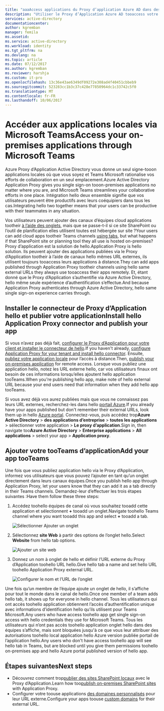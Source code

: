 ```yaml
---
title: "aaaAccess applications du Proxy d’application Azure AD dans des équipes | Documents Microsoft"
description: "Utiliser le Proxy d’Application Azure AD tooaccess votre application sur site via Microsoft Teams."
services: active-directory
documentationcenter: 
author: kgremban
manager: femila
ms.assetid: 
ms.service: active-directory
ms.workload: identity
ms.tgt_pltfrm: na
ms.devlang: na
ms.topic: article
ms.date: 07/12/2017
ms.author: kgremban
ms.reviewer: harshja
ms.custom: it-pro
ms.openlocfilehash: 13c36e43ae6349df09272e308ad4f40451cbbeb9
ms.sourcegitcommit: 523283cc1b3c37c428e77850964dc1c33742c5f0
ms.translationtype: MT
ms.contentlocale: fr-FR
ms.lasthandoff: 10/06/2017
---
```

# <a name="access-your-on-premises-applications-through-microsoft-teams"></a><span data-ttu-id="73e76-103">Accéder aux applications locales via Microsoft Teams</span><span class="sxs-lookup"><span data-stu-id="73e76-103">Access your on-premises applications through Microsoft Teams</span></span>

<span data-ttu-id="73e76-104">Azure Proxy d’Application Active Directory vous donne un seul signe-tooon applications locales où que vous soyez et Teams Microsoft rationalise vos efforts de collaboration en un seul emplacement.</span><span class="sxs-lookup"><span data-stu-id="73e76-104">Azure Active Directory Application Proxy gives you single sign-on tooon-premises applications no matter where you are, and Microsoft Teams streamlines your collaborative efforts in one place.</span></span> <span data-ttu-id="73e76-105">Intégration hello deux ensemble signifie que vos utilisateurs peuvent être productifs avec leurs coéquipiers dans tous les cas.</span><span class="sxs-lookup"><span data-stu-id="73e76-105">Integrating hello two together means that your users can be productive with their teammates in any situation.</span></span> 

<span data-ttu-id="73e76-106">Vos utilisateurs peuvent ajouter des canaux d’équipes cloud applications tootheir [à l’aide des onglets](https://support.office.com/article/Video-Using-Tabs-7350a03e-017a-4a00-a6ae-1c9fe8c497b3?ui=en-US&rs=en-US&ad=US), mais que se passe-t-il si ce site SharePoint ou l’outil de planification elles utilisent toutes est hébergée sur site ?</span><span class="sxs-lookup"><span data-stu-id="73e76-106">Your users can add cloud apps tootheir Teams channels [using tabs](https://support.office.com/article/Video-Using-Tabs-7350a03e-017a-4a00-a6ae-1c9fe8c497b3?ui=en-US&rs=en-US&ad=US), but what happens if that SharePoint site or planning tool they all use is hosted on-premises?</span></span> <span data-ttu-id="73e76-107">Proxy d’application est la solution de hello.</span><span class="sxs-lookup"><span data-stu-id="73e76-107">Application Proxy is hello solution.</span></span> <span data-ttu-id="73e76-108">Ils peuvent ajouter des applications publiées via le Proxy d’Application tootheir à l’aide de canaux hello mêmes URL externes, ils utilisent toujours tooaccess leurs applications à distance.</span><span class="sxs-lookup"><span data-stu-id="73e76-108">They can add apps published through Application Proxy tootheir channels using hello same external URLs they always use tooaccess their apps remotely.</span></span> <span data-ttu-id="73e76-109">Et, étant donné que le Proxy d’Application s’authentifie via Azure Active Directory, hello même seule expérience d’authentification s’effectue.</span><span class="sxs-lookup"><span data-stu-id="73e76-109">And because Application Proxy authenticates through Azure Active Directory, hello same single sign-on experience carries through.</span></span>


## <a name="install-hello-application-proxy-connector-and-publish-your-app"></a><span data-ttu-id="73e76-110">Installer le connecteur de Proxy d’Application hello et publier votre application</span><span class="sxs-lookup"><span data-stu-id="73e76-110">Install hello Application Proxy connector and publish your app</span></span>

<span data-ttu-id="73e76-111">Si vous n’avez pas déjà fait, [configurer le Proxy d’Application pour votre client et installer le connecteur de hello](active-directory-application-proxy-enable.md).</span><span class="sxs-lookup"><span data-stu-id="73e76-111">If you haven't already, [configure Application Proxy for your tenant and install hello connector](active-directory-application-proxy-enable.md).</span></span> <span data-ttu-id="73e76-112">Ensuite, [publiez votre application locale](application-proxy-publish-azure-portal.md) pour l’accès à distance.</span><span class="sxs-lookup"><span data-stu-id="73e76-112">Then, [publish your on-premises application](application-proxy-publish-azure-portal.md) for remote access.</span></span> <span data-ttu-id="73e76-113">Lorsque vous publiez une application hello, notez les URL externe hello, car vos utilisateurs finaux ont besoin de ces informations lorsqu’elles ajoutent hello application tooTeams.</span><span class="sxs-lookup"><span data-stu-id="73e76-113">When you're publishing hello app, make note of hello external URL because your end users need that information when they add hello app tooTeams.</span></span>

<span data-ttu-id="73e76-114">Si vous avez déjà vos aurez publiées mais que vous ne connaissez pas leurs URL externes, recherchez-les dans hello [portail Azure](https://portal.azure.com).</span><span class="sxs-lookup"><span data-stu-id="73e76-114">If you already have your apps published but don't remember their external URLs, look them up in hello [Azure portal](https://portal.azure.com).</span></span> <span data-ttu-id="73e76-115">Connectez-vous, puis accédez trop**Azure Active Directory** > **des applications d’entreprise** > **toutes les applications** > sélectionner votre application > **Le proxy d’application**.</span><span class="sxs-lookup"><span data-stu-id="73e76-115">Sign in, then navigate too**Azure Active Directory** > **Enterprise applications** > **All applications** > select your app > **Application proxy**.</span></span>

## <a name="add-your-app-tooteams"></a><span data-ttu-id="73e76-116">Ajouter votre tooTeams d’application</span><span class="sxs-lookup"><span data-stu-id="73e76-116">Add your app tooTeams</span></span>

<span data-ttu-id="73e76-117">Une fois que vous publiez application hello via le Proxy d’Application, informez vos utilisateurs que vous pouvez l’ajouter en tant qu’un onglet directement dans leurs canaux équipes.</span><span class="sxs-lookup"><span data-stu-id="73e76-117">Once you publish hello app through Application Proxy, let your users know that they can add it as a tab directly in their Teams channels.</span></span> <span data-ttu-id="73e76-118">Demandez-leur d’effectuer les trois étapes suivantes :</span><span class="sxs-lookup"><span data-stu-id="73e76-118">Have them follow these three steps:</span></span>

1. <span data-ttu-id="73e76-119">Accédez toohello équipes de canal où vous souhaitez tooadd cette application et sélectionnent  **+**  tooadd un onglet.</span><span class="sxs-lookup"><span data-stu-id="73e76-119">Navigate toohello Teams channel where you want tooadd this app and select **+** tooadd a tab.</span></span>

   ![Sélectionner Ajouter un onglet](./media/application-proxy-teams/add-tab.png)

2. <span data-ttu-id="73e76-121">Sélectionnez **site Web** à partir des options de l’onglet hello.</span><span class="sxs-lookup"><span data-stu-id="73e76-121">Select **Website** from hello tab options.</span></span>

   ![Ajouter un site web](./media/application-proxy-teams/website.png)

3. <span data-ttu-id="73e76-123">Donnez un nom à onglet de hello et définir l’URL externe du Proxy d’Application toohello URL hello.</span><span class="sxs-lookup"><span data-stu-id="73e76-123">Give hello tab a name and set hello URL toohello Application Proxy external URL.</span></span> 

   ![Configurer le nom et l’URL de l’onglet](./media/application-proxy-teams/tab-name-url.png)

<span data-ttu-id="73e76-125">Une fois qu’un membre de l’équipe ajoute un onglet de hello, il s’affiche pour tout le monde dans le canal de hello.</span><span class="sxs-lookup"><span data-stu-id="73e76-125">Once one member of a team adds hello tab, it shows up for everyone in hello channel.</span></span> <span data-ttu-id="73e76-126">Tous les utilisateurs qui ont accès toohello application obtiennent l’accès d’authentification unique avec informations d’identification hello qu’ils utilisent pour Teams Microsoft.</span><span class="sxs-lookup"><span data-stu-id="73e76-126">Any users who have access toohello app get single sign-on access with hello credentials they use for Microsoft Teams.</span></span> <span data-ttu-id="73e76-127">Tous les utilisateurs qui n’ont pas accès toohello application onglet hello dans des équipes s’affiche, mais sont bloquées jusqu'à ce que vous leur attribuer des autorisations toohello local application hello Azure version publiée portail de l’application hello.</span><span class="sxs-lookup"><span data-stu-id="73e76-127">Any users who don't have access toohello app will see hello tab in Teams, but are blocked until you give them permissions toohello on-premises app and hello Azure portal published version of hello app.</span></span> 

## <a name="next-steps"></a><span data-ttu-id="73e76-128">Étapes suivantes</span><span class="sxs-lookup"><span data-stu-id="73e76-128">Next steps</span></span>

- <span data-ttu-id="73e76-129">Découvrez comment trop[publier des sites SharePoint locaux](application-proxy-enable-remote-access-sharepoint.md) avec le Proxy d’Application.</span><span class="sxs-lookup"><span data-stu-id="73e76-129">Learn how too[publish on-premises SharePoint sites](application-proxy-enable-remote-access-sharepoint.md) with Application Proxy.</span></span>
- <span data-ttu-id="73e76-130">Configurer votre toouse applications [des domaines personnalisés](active-directory-application-proxy-custom-domains.md) pour leur URL externe.</span><span class="sxs-lookup"><span data-stu-id="73e76-130">Configure your apps toouse [custom domains](active-directory-application-proxy-custom-domains.md) for their external URL.</span></span> 
